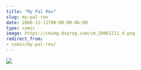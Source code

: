 ```yaml
---
title: "My Pal Rex"
slug: my-pal-rex
date: 2006-12-11T00:00:00-06:00
type: comic
image: https://cmimg.dxprog.com/cm_20061211_4.png
redirect_from:
- comic/my-pal-rex/
---
```

[![](https://cmimg.dxprog.com/cm_20061211_4.png)](https://cmimg.dxprog.com/cm_20061211_4.png)


